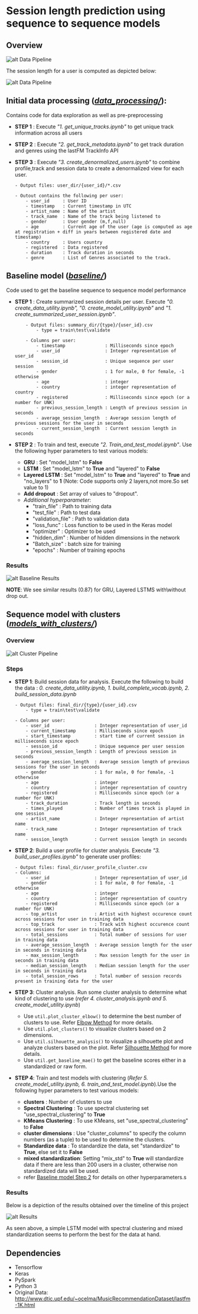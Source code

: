 # Session length prediction using sequence to sequence models

## Overview

![alt Data Pipeline](img/data_pipeline.png)


The session length for  a user  is  computed as depicted below:

![alt Data Pipeline](img/session_construction.png)


## Initial data processing (*[data_processing/](https://github.com/UCB-MIDS/w210_lastFM/tree/master/sequence_to_sequence/data_processing)*):

Contains code for data exploration as well as pre-preprocessing

- __STEP 1__ : Execute *"1. get_unique_tracks.ipynb"* to get unique track information across all users

- __STEP 2__ : Execute *"2. get_track_metadata.ipynb"* to get track duration and genres using the lastFM TrackInfo API

- __STEP 3__ : Execute *"3. create_denormalized_users.ipynb"* to combine profile,track and session data to create a denormalized view for each user.

	```
	- Output files: user_dir/{user_id}/*.csv

	- Outout contains the following per user:
		- user_id     : User ID
		- timestamp   : Current timestamp in UTC
		- artist_name : Name of the artist
		- track_name  : Name of the track being listened to
		- gender      : User gender (m,f,null)
		- age         : Current age of the user (age is computed as age at registration + diff in years between registered date and timestamp)
		- country     : Users country
		- registered  : Data registered
		- duration    : Track duration in seconds
		- genre       : List of Genres associated to the track.
	```

## Baseline model (*[baseline/](https://github.com/UCB-MIDS/w210_lastFM/tree/master/sequence_to_sequence/baseline)*)

Code used to get the baseline sequence to sequence model performance

- __STEP 1__ : Create summarized session details per user. Execute *"0. create_data_utility.ipynb", "0. create_model_utility.ipynb"* and *"1. create_summarized_user_session.ipynb"*.

	```
	    - Output files: summary_dir/{type}/{user_id}.csv
	    	- type = train\test\validate

		- Columns per user:
			- timestamp               : Milliseconds since epoch
			- user_id                 : Integer representation of user_id
			- session_id              : Unique sequence per user session
			- gender                  : 1 for male, 0 for female, -1 otherwise
			- age                     : integer
			- country                 : integer representation of country
			- registered              : Milliseconds since epoch (or a number for UNK)
			- previous_session_length : Length of previous session in seconds
			- average_session_length  : Average session length of previous sessions for the user in seconds
			- current_session_length  : Current session length in seconds
	```


- __STEP 2__ : To train and test, execute *"2. Train_and_test_model.ipynb"*. Use the following hyper parameters to test various models:

	- __GRU__          : Set "model_lstm" to __False__
	- __LSTM__         : Set "model_lstm" to __True__ and "layered" to __False__
	- __Layered LSTM__ : Set "model_lstm" to __True__ and "layered" to __True__  and "no_layers" to __1__ (Note: Code supports only 2 layers,not more.So set value to 1)
	- __Add dropout__  : Set array of values to "dropout".
	- *Additional hyperparameter*:
		- "train_file"      : Path to training data
		- "test_file"       : Path to test data
		- "validation_file" : Path to validation data
		- "loss_func"       : Loss function to be used in the Keras model
		- "optimizer"       : Optimizer to be used
		- "hidden_dim"      : Number of hidden dimensions in the network
		- "Batch_size"      : batch size for training
		- "epochs"          : Number of training epochs


### Results

![alt Baseline Results](img/baseline_results.png)


__NOTE__: We see similar results (0.87) for GRU, Layered LSTMS with\without drop out.



## Sequence model with clusters (*[models_with_clusters/](https://github.com/UCB-MIDS/w210_lastFM/tree/master/sequence_to_sequence/models_with_clusters)*)


### Overview


![alt Cluster Pipeline](img/cluster_process.png)


### Steps


- __STEP 1__: Build session data for analysis. Execute the following to build the data : *0. create_data_utility.ipynb, 1. build_complete_vocab.ipynb, 2. build_session_data.ipynb*

	```
	- Output files: final_dir/{type}/{user_id}.csv
		- type = train\test\validate

	- Columns per user:
		- user_id                 : Integer representation of user_id
		- current_timestamp       : Milliseconds since epoch
		- start_timestamp		  : start time of current session in milliseconds since epoch
		- session_id              : Unique sequence per user session
		- previous_session_length : Length of previous session in seconds
		- average_session_length  : Average session length of previous sessions for the user in seconds
		- gender                  : 1 for male, 0 for female, -1 otherwise
		- age                     : integer
		- country                 : integer representation of country
		- registered              : Milliseconds since epoch (or a number for UNK)
		- track_duration          : Track length in seconds
		- times_played            : Number of times track is played in one session
		- artist_name             : Integer representation of artist name
		- track_name              : Integer representation of track name
		- session_length          : Current session length in seconds
	```

- __STEP 2__: Build a user profile for cluster analysis. Execute *"3. build_user_profiles.ipynb"* to generate user profiles:

	```
	- Output files: final_dir/user_profile_cluster.csv
	- Columns:
		- user_id                 : Integer representation of user_id
		- gender                  : 1 for male, 0 for female, -1 otherwise
		- age                     : integer
		- country                 : integer representation of country
		- registered              : Milliseconds since epoch (or a number for UNK)
		- top_artist              : Artist with highest occurence count across sessions for user in training data
		- top_track               : Track with highest occurence count across sessions for user in training data
		- total_sessions          : Total number of sessions for user  in training data
		- average_session_length  : Average session length for the user in seconds in training data
		- max_session_length      : Max session length for the user in seconds in training data
		- median_session_length   : Median session length for the user in seconds in training data
		- total_session_rows      : Total number of session records present in training data for the user
	```

- __STEP 3__: Cluster analysis. Run some cluster analysis to determine what kind  of clustering to use (*refer 4. cluster_analysis.ipynb and 5. create_model_utility.ipynb*)

	- Use ```util.plot_cluster_elbow()``` to determine the best number of clusters to use. Refer [Elbow Method](https://en.wikipedia.org/wiki/Elbow_method_(clustering)) for more details.
	- Use ```util.plot_clusters()``` to visualize clusters based on 2 dimensions.
	- Use ```util.silhouette_analysis()``` to visualize a silhouette plot and analyze clusters based on the plot. Refer [Silhouette Method](https://en.wikipedia.org/wiki/Silhouette_(clustering)) for more details.
	- Use ```util.get_baseline_mae()``` to get the baseline scores either in a standardized or raw form.

- __STEP 4__: Train and test models with clustering (*Refer 5. create_model_utility.ipynb, 6. train_and_test_model.ipynb*).Use the following hyper parameters to test various models:

	- __clusters__             : Number of clusters to use
	- __Spectral Clustering__  : To use spectral clustering set "use_spectral_clustering" to __True__
	- __KMeans Clustering__    : To use KMeans, set "use_spectral_clustering" to __False__
	- __cluster dimensions__   : Use "cluster_columns" to specify the column numbers (as a tuple) to be used to determine the clusters.
	- __Standardize data__     : To standardize the data, set "standardize" to __True__, else set it to __False__
	- __mixed standardization__: Setting "mix_std" to __True__ will standardize data if there are less than 200 users in a cluster, otherwise non standardized data will be used.
	- refer [Baseline model Step 2](https://github.com/UCB-MIDS/w210_lastFM/tree/master/sequence_to_sequence#baseline-model-baseline) for details on other hyperparameters.s


### Results

Below is a  depiction of the results obtained over the  timeline of  this project


![alt Results](img/results_timeline.png)


As seen above, a simple LSTM model with spectral clustering and mixed standardization seems to perform the best for the  data at hand.


## Dependencies
- Tensorflow
- Keras
- PySpark
- Python 3
- Original Data: http://www.dtic.upf.edu/~ocelma/MusicRecommendationDataset/lastfm-1K.html
